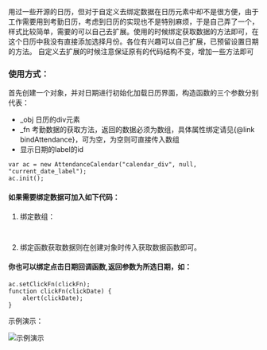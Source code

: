 用过一些开源的日历，但对于自定义去绑定数据在日历元素中却不是很方便，由于工作需要用到考勤日历，考虑到日历的实现也不是特别麻烦，于是自己弄了一个，样式比较简单，需要的可以自己去扩展。使用的时候绑定获取数据的方法即可，在这个日历中我没有直接添加选择月份。各位有兴趣可以自己扩展，已预留设置日期的方法。 自定义去扩展的时候注意保证原有的代码结构不变，增加一些方法即可


### 使用方式：
首先创建一个对象，并对日期进行初始化加载日历界面，构造函数的三个参数分别代表：
- _obj 日历的div元素
- _fn 考勤数据的获取方法，返回的数据必须为数组，具体属性绑定请见{@link bindAttendance}，可为空，为空则可直接传入数组
- 显示日期的label的id
```
var ac = new AttendanceCalendar("calendar_div", null, "current_date_label");
ac.init();
```

#### 如果需要绑定数据可加入如下代码：
1. 绑定数组：
```
 
```

2. 绑定函数获取数据则在创建对象时传入获取数据函数即可。

#### 你也可以绑定点击日期回调函数,返回参数为所选日期，如：
```
ac.setClickFn(clickFn);
function clickFn(clickDate) {
    alert(clickDate);
}
```

示例演示：

![示例演示](https://github.com/kent124454731/attendanceCalendar/blob/master/images/sample.gif)
